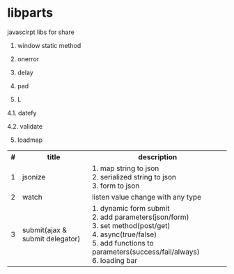# libparts
javascirpt libs for share

1. window static method

1. onerror

2. delay

3. pad

4. L

4.1. datefy

4.2. validate

5. loadmap
<table>
  <tr>
    <th>#</th>
    <th>title</th>
    <th>description</th>
  </tr>
  <tr>
    <td>1</td>
    <td>jsonize</td>
    <td>
      1. map string to json<br/>
      2. serialized string to json<br/>
      3. form to json
    </td>
  </tr>
  <tr>
    <td>2</td>
    <td>watch</td>
    <td>listen value change with any type</td>
  </tr>
  <tr>
    <td>3</td>
    <td>submit(ajax & submit delegator)</td>
    <td>
      1. dynamic form submit<br/>
      2. add parameters(json/form)<br/>
      3. set method(post/get)<br/>
      4. async(true/false)<br/>
      5. add functions to parameters(success/fail/always)<br/>
      6. loading bar
    </td>
  </tr>
</table>
